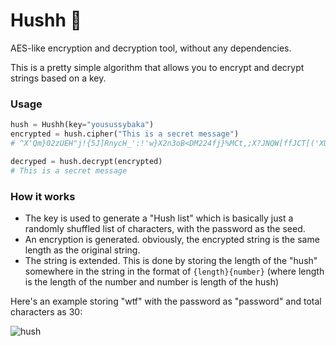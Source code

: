 # Hushh 🤫

AES-like encryption and decryption tool, without any dependencies.

This is a pretty simple algorithm that allows you to encrypt and decrypt strings based on a key.

### Usage

```py
hush = Hushh(key="yousussybaka")
encrypted = hush.cipher("This is a secret message")
# ^X'Qm}02zUEH"j!{5J]RnycH_':!'w}X2n3oB<DM224fj}%MCt,;X?JNQW[ffJCT[('XU"f=(E}NcOE]HrFwi?Gn{-AxuOzj!wW|dW|dB d|]s*]-dg]||Br]

decryped = hush.decrypt(encrypted)
# This is a secret message
```

### How it works

- The key is used to generate a "Hush list" which is basically just a randomly shuffled list of characters, with the password as the seed.
- An encryption is generated. obviously, the encrypted string is the same length as the original string.
- The string is extended. This is done by storing the length of the "hush" somewhere in the string in the format of `{length}{number}` (where length is the length of the number and number is length of the hush)

Here's an example storing "wtf" with the password as "password" and total characters as 30:

![hush](https://us-east-1.tixte.net/uploads/img.dhravya.dev/hushh.png)